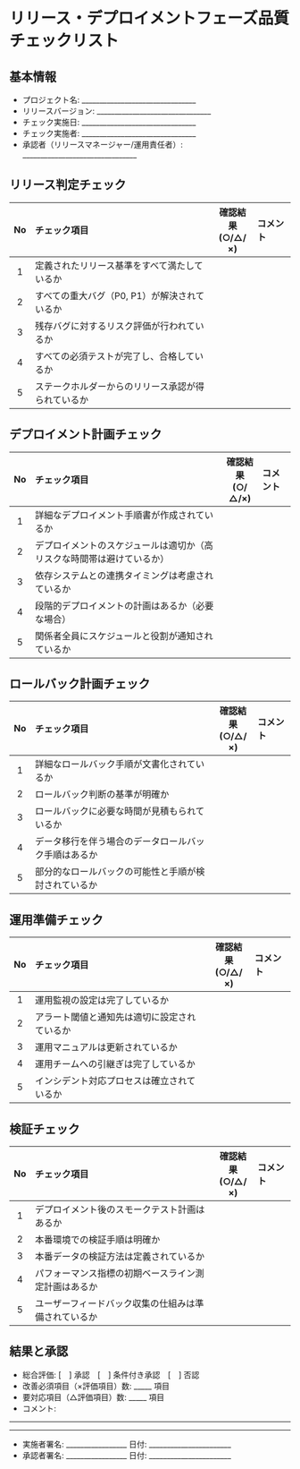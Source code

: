 # リリース・デプロイメントフェーズ品質チェックリスト

## 基本情報
- プロジェクト名: ________________________________
- リリースバージョン: ________________________________
- チェック実施日: ________________________________
- チェック実施者: ________________________________
- 承認者（リリースマネージャー/運用責任者）: ________________________________

## リリース判定チェック
| No | チェック項目 | 確認結果<br>(○/△/×) | コメント |
|:---:|:---|:---:|:---|
| 1 | 定義されたリリース基準をすべて満たしているか |  |  |
| 2 | すべての重大バグ（P0, P1）が解決されているか |  |  |
| 3 | 残存バグに対するリスク評価が行われているか |  |  |
| 4 | すべての必須テストが完了し、合格しているか |  |  |
| 5 | ステークホルダーからのリリース承認が得られているか |  |  |

## デプロイメント計画チェック
| No | チェック項目 | 確認結果<br>(○/△/×) | コメント |
|:---:|:---|:---:|:---|
| 1 | 詳細なデプロイメント手順書が作成されているか |  |  |
| 2 | デプロイメントのスケジュールは適切か（高リスクな時間帯は避けているか） |  |  |
| 3 | 依存システムとの連携タイミングは考慮されているか |  |  |
| 4 | 段階的デプロイメントの計画はあるか（必要な場合） |  |  |
| 5 | 関係者全員にスケジュールと役割が通知されているか |  |  |

## ロールバック計画チェック
| No | チェック項目 | 確認結果<br>(○/△/×) | コメント |
|:---:|:---|:---:|:---|
| 1 | 詳細なロールバック手順が文書化されているか |  |  |
| 2 | ロールバック判断の基準が明確か |  |  |
| 3 | ロールバックに必要な時間が見積もられているか |  |  |
| 4 | データ移行を伴う場合のデータロールバック手順はあるか |  |  |
| 5 | 部分的なロールバックの可能性と手順が検討されているか |  |  |

## 運用準備チェック
| No | チェック項目 | 確認結果<br>(○/△/×) | コメント |
|:---:|:---|:---:|:---|
| 1 | 運用監視の設定は完了しているか |  |  |
| 2 | アラート閾値と通知先は適切に設定されているか |  |  |
| 3 | 運用マニュアルは更新されているか |  |  |
| 4 | 運用チームへの引継ぎは完了しているか |  |  |
| 5 | インシデント対応プロセスは確立されているか |  |  |

## 検証チェック
| No | チェック項目 | 確認結果<br>(○/△/×) | コメント |
|:---:|:---|:---:|:---|
| 1 | デプロイメント後のスモークテスト計画はあるか |  |  |
| 2 | 本番環境での検証手順は明確か |  |  |
| 3 | 本番データの検証方法は定義されているか |  |  |
| 4 | パフォーマンス指標の初期ベースライン測定計画はあるか |  |  |
| 5 | ユーザーフィードバック収集の仕組みは準備されているか |  |  |

## 結果と承認
- 総合評価: [　] 承認　[　] 条件付き承認　[　] 否認
- 改善必須項目（×評価項目）数: _____ 項目
- 要対応項目（△評価項目）数: _____ 項目
- コメント: 
____________________________________________________________
____________________________________________________________

- 実施者署名: _________________ 日付: _______________________
- 承認者署名: _________________ 日付: _______________________

